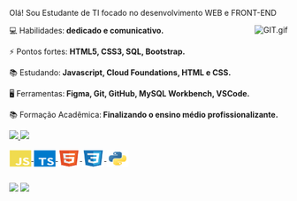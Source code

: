 Olá! Sou Estudante de TI focado no desenvolvimento WEB e FRONT-END

💻 Habilidades:<strong> dedicado e comunicativo.</strong> <img align="right" alt="GIT.gif" src="https://c.tenor.com/wF5RiCnfj34AAAAC/work-computer.gif">

⚡ Pontos fortes: <strong>HTML5, CSS3, SQL, Bootstrap.</strong>

📚 Estudando:<strong> Javascript, Cloud Foundations, HTML e CSS.</strong>

🖥️ Ferramentas:<strong> Figma, Git, GitHub, MySQL Workbench, VSCode.</strong>

📚 Formação Acadêmica:<strong> Finalizando o ensino médio profissionalizante.</strong>

<div>
  <a href="https://beacons.ai/BrunoPereira">
  <img height="180em" src="https://github-readme-stats.vercel.app/api?username=BrunoPereira&show_icons=true&theme=dark&include_all_commits=true&count_private=true"/>
  <img height="180em" src="https://github-readme-stats.vercel.app/api/top-langs/?username=rafaballerini2&layout=compact&langs_count=16&theme=dark"/>
</div>
  
<div style="display: inline_block"><br>
  <img align="center" alt="Rafa-Js" height="30" width="40" src="https://raw.githubusercontent.com/devicons/devicon/master/icons/javascript/javascript-plain.svg">
  <img align="center" alt="Rafa-Ts" height="30" width="40" src="https://raw.githubusercontent.com/devicons/devicon/master/icons/typescript/typescript-plain.svg">
  <img align="center" alt="Rafa-HTML" height="30" width="40" src="https://raw.githubusercontent.com/devicons/devicon/master/icons/html5/html5-original.svg">
  <img align="center" alt="Rafa-CSS" height="30" width="40" src="https://raw.githubusercontent.com/devicons/devicon/master/icons/css3/css3-original.svg">
  <img align="center" alt="Rafa-Python" height="30" width="40" src="https://raw.githubusercontent.com/devicons/devicon/master/icons/python/python-original.svg">
</div>
  
##
  
<div> 
  <a href = "mailto:bruno.apm5@gmail.com"><img src="https://img.shields.io/badge/Gmail-D14836?style=for-the-badge&logo=gmail&logoColor=white" target="_blank"></a>
  <a href="https:www.linkedin.com/in/Bruno-Pereiraa" target="_blank"><img src="https://img.shields.io/badge/-LinkedIn-%230077B5?style=for-the-badge&logo=linkedin&logoColor=white" target="_blank"></a>   
</div>

